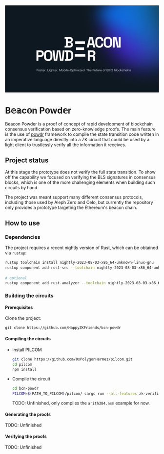 <p align="center">
<img alt="bcn_powdr logo" src="./static/logo.jpg">
</p>
<p align="center">
</p>

# B𝕖𝕒c𝕠n P𝕠wd𝕖r

Beacon Powder is a proof of concept of rapid development of blockchain consensus verification based on zero-knowledge proofs.
The main feature is the use of [powdr](https://github.com/powdr-labs/powdr) framework to compile the state transition code written
in an imperative language directly into a ZK circuit that could be used by a light client to trustlessly verify
all the information it receives.

## Project status

At this stage the prototype does not verify the full state transition.
To show off the capability we focused on verifying the BLS signatures in consensus blocks, which is one of the more challenging
elements when building such circuits by hand.

The project was meant support many different consensus protocols, including those used by Aleph Zero and Celo, but currently
the repository only provides a prototype targeting the Ethereum's beacon chain.

## How to use

### Dependencies

The project requires a recent nightly version of Rust, which can be obtained via `rustup`:
```bash
rustup toolchain install nightly-2023-08-03-x86_64-unknown-linux-gnu
rustup component add rust-src --toolchain nightly-2023-08-03-x86_64-unknown-linux-gnu

# optional
rustup component add rust-analyzer --toolchain nightly-2023-08-03-x86_64-unknown-linux-gnu
```

### Building the circuits

#### Prerequisites

Clone the project:
```
git clone https://github.com/HappyZKFriends/bcn-powdr
```

#### Compiling the circuits

- Install PILCOM

    ```bash
    git clone https://github.com/0xPolygonHermez/pilcom.git
    cd pilcom
    npm install
    ```

- Compile the circuit

    ```bash
    cd bcn-powdr
    PILCOM=$(PATH_TO_PILCOM)/pilcom/ cargo run --all-features zk-verifier run
    ```

    TODO: Unfinished, only compiles the `arith384.asm` example for now.

#### Generating the proofs

TODO: Unfinished

#### Verifying the proofs

TODO: Unfinished
